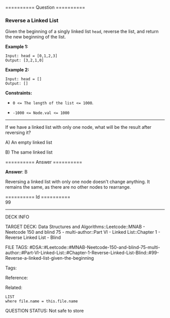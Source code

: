 ========== Question ==========  

### Reverse a Linked List

Given the beginning of a singly linked list `head`, reverse the list, and return the new beginning of the list.

**Example 1:**

```
Input: head = [0,1,2,3]
Output: [3,2,1,0]
```

**Example 2:**

```
Input: head = []
Output: []
```

**Constraints:**

-   `0 <= The length of the list <= 1000`.

-   `-1000 <= Node.val <= 1000`

---

If we have a linked list with only one node, what will be the result after reversing it?

A) An empty linked list

B) The same linked list  

========== Answer ==========  

**Answer**: B

Reversing a linked list with only one node doesn't change anything. It remains the same, as there are no other nodes to rearrange.

========== Id ==========  
99

---

DECK INFO

TARGET DECK: Data Structures and Algorithms::Leetcode::MNAB - Neetcode 150 and blind 75 - multi-author::Part VI - Linked List::Chapter 1 - Reverse Linked List - Blind

FILE TAGS: #DSA::#Leetcode::#MNAB-Neetcode-150-and-blind-75-multi-author::#Part-VI-Linked-List::#Chapter-1-Reverse-Linked-List-Blind::#99-Reverse-a-linked-list-given-the-beginning

Tags:

Reference:

Related:

```dataview
LIST
where file.name = this.file.name
```
QUESTION STATUS: Not safe to store
